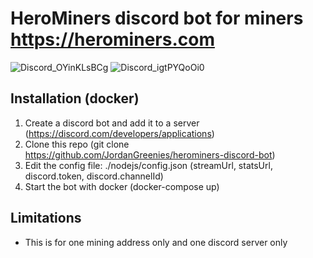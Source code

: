 # HeroMiners discord bot for miners https://herominers.com
![Discord_OYinKLsBCg](https://github.com/user-attachments/assets/aea3addd-6b77-4cd9-a894-713625e72a65)
![Discord_igtPYQoOi0](https://github.com/user-attachments/assets/cfd5302b-8840-4986-a675-dad759c7016a)

## Installation (docker)
 1. Create a discord bot and add it to a server (https://discord.com/developers/applications)
 2. Clone this repo (git clone https://github.com/JordanGreenies/herominers-discord-bot)
 3. Edit the config file: ./nodejs/config.json (streamUrl, statsUrl, discord.token, discord.channelId)
 4. Start the bot with docker (docker-compose up)

## Limitations
* This is for one mining address only and one discord server only
